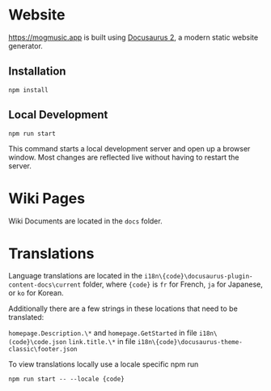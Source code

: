 # Website

https://mogmusic.app is built using [Docusaurus 2](https://v2.docusaurus.io/), a modern static website generator.

## Installation

```console
npm install
```

## Local Development

```console
npm run start
```

This command starts a local development server and open up a browser window. Most changes are reflected live without having to restart the server.

# Wiki Pages

Wiki Documents are located in the ```docs``` folder.

# Translations

Language translations are located in the ```i18n\{code}\docusaurus-plugin-content-docs\current``` folder, where ```{code}``` is ```fr``` for French, ```ja``` for Japanese, or ```ko``` for Korean.

Additionally there are a few strings in these locations that need to be translated:

```homepage.Description.\*``` and ```homepage.GetStarted``` in file ```i18n\(code}\code.json```
```link.title.\*``` in file ```i18n\{code}\docusaurus-theme-classic\footer.json```

To view translations locally use a locale specific npm run
```console
npm run start -- --locale {code}
```
